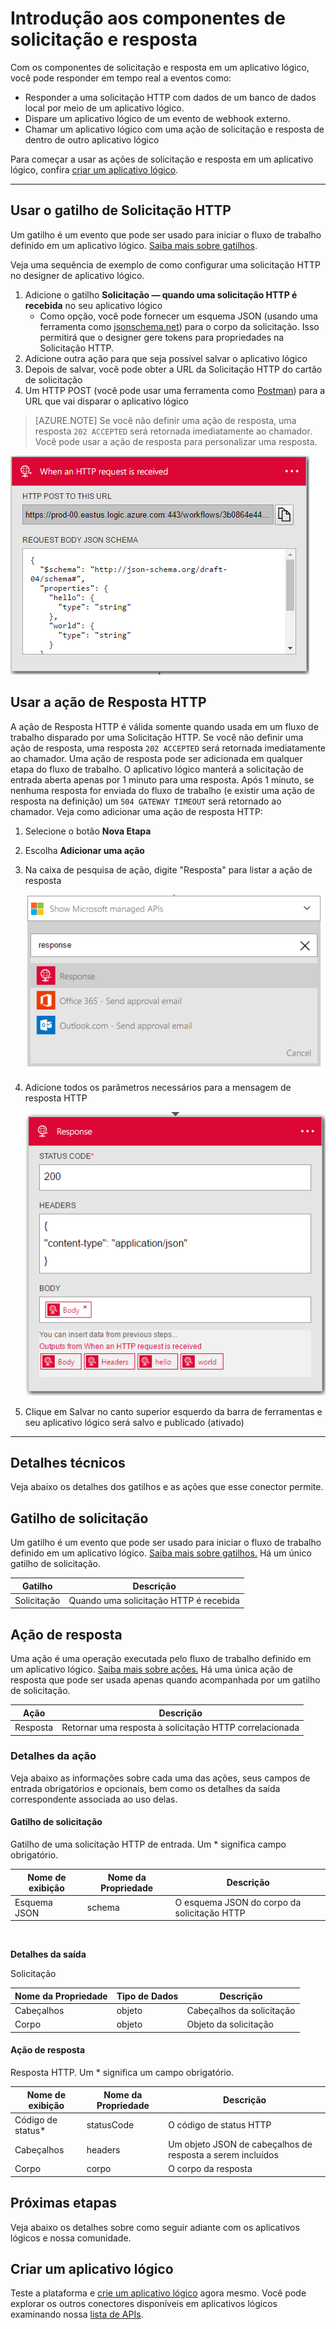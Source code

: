 <properties
	pageTitle="Usar ações de solicitação e resposta | Microsoft Azure"
	description="Pelo gatilho e ação de solicitação e resposta em um Aplicativo Lógico do Azure"
	services=""
	documentationCenter="" 
	authors="jeffhollan"
	manager="erikre"
	editor=""
	tags="connectors"/>

<tags
   ms.service="logic-apps"
   ms.devlang="na"
   ms.topic="article"
   ms.tgt_pltfrm="na"
   ms.workload="na" 
   ms.date="07/18/2016"
   ms.author="jehollan"/>

# Introdução aos componentes de solicitação e resposta

Com os componentes de solicitação e resposta em um aplicativo lógico, você pode responder em tempo real a eventos como:

- Responder a uma solicitação HTTP com dados de um banco de dados local por meio de um aplicativo lógico.
- Dispare um aplicativo lógico de um evento de webhook externo.
- Chamar um aplicativo lógico com uma ação de solicitação e resposta de dentro de outro aplicativo lógico

Para começar a usar as ações de solicitação e resposta em um aplicativo lógico, confira [criar um aplicativo lógico](../app-service-logic/app-service-logic-create-a-logic-app.md).

---

## Usar o gatilho de Solicitação HTTP

Um gatilho é um evento que pode ser usado para iniciar o fluxo de trabalho definido em um aplicativo lógico. [Saiba mais sobre gatilhos](connectors-overview.md).

Veja uma sequência de exemplo de como configurar uma solicitação HTTP no designer de aplicativo lógico.

1. Adicione o gatilho **Solicitação — quando uma solicitação HTTP é recebida** no seu aplicativo lógico
	- Como opção, você pode fornecer um esquema JSON (usando uma ferramenta como [jsonschema.net](http://jsonschema.net)) para o corpo da solicitação. Isso permitirá que o designer gere tokens para propriedades na Solicitação HTTP.
1. Adicione outra ação para que seja possível salvar o aplicativo lógico
1. Depois de salvar, você pode obter a URL da Solicitação HTTP do cartão de solicitação
1. Um HTTP POST (você pode usar uma ferramenta como [Postman](https://www.getpostman.com/)) para a URL que vai disparar o aplicativo lógico

>[AZURE.NOTE] Se você não definir uma ação de resposta, uma resposta `202 ACCEPTED` será retornada imediatamente ao chamador. Você pode usar a ação de resposta para personalizar uma resposta.

![Gatilho de resposta](./media/connectors-native-reqres/using-trigger.png)

## Usar a ação de Resposta HTTP
	
A ação de Resposta HTTP é válida somente quando usada em um fluxo de trabalho disparado por uma Solicitação HTTP. Se você não definir uma ação de resposta, uma resposta `202 ACCEPTED` será retornada imediatamente ao chamador. Uma ação de resposta pode ser adicionada em qualquer etapa do fluxo de trabalho. O aplicativo lógico manterá a solicitação de entrada aberta apenas por 1 minuto para uma resposta. Após 1 minuto, se nenhuma resposta for enviada do fluxo de trabalho (e existir uma ação de resposta na definição) um `504 GATEWAY TIMEOUT` será retornado ao chamador. Veja como adicionar uma ação de resposta HTTP:

1. Selecione o botão **Nova Etapa**
1. Escolha **Adicionar uma ação**
1. Na caixa de pesquisa de ação, digite "Resposta" para listar a ação de resposta

	![Escolher ação de resposta](./media/connectors-native-reqres/using-action-1.png)

1. Adicione todos os parâmetros necessários para a mensagem de resposta HTTP

	![Concluir ação de resposta](./media/connectors-native-reqres/using-action-2.png)

1. Clique em Salvar no canto superior esquerdo da barra de ferramentas e seu aplicativo lógico será salvo e publicado (ativado)

---

## Detalhes técnicos

Veja abaixo os detalhes dos gatilhos e as ações que esse conector permite.

## Gatilho de solicitação

Um gatilho é um evento que pode ser usado para iniciar o fluxo de trabalho definido em um aplicativo lógico. [Saiba mais sobre gatilhos.](connectors-overview.md) Há um único gatilho de solicitação.

|Gatilho|Descrição|
|---|---|
|Solicitação|Quando uma solicitação HTTP é recebida|

## Ação de resposta

Uma ação é uma operação executada pelo fluxo de trabalho definido em um aplicativo lógico. [Saiba mais sobre ações.](connectors-overview.md) Há uma única ação de resposta que pode ser usada apenas quando acompanhada por um gatilho de solicitação.

|Ação|Descrição|
|---|---|
|Resposta|Retornar uma resposta à solicitação HTTP correlacionada|

### Detalhes da ação

Veja abaixo as informações sobre cada uma das ações, seus campos de entrada obrigatórios e opcionais, bem como os detalhes da saída correspondente associada ao uso delas.

#### Gatilho de solicitação
Gatilho de uma solicitação HTTP de entrada. Um * significa campo obrigatório.

|Nome de exibição|Nome da Propriedade|Descrição|
|---|---|---|
|Esquema JSON|schema|O esquema JSON do corpo da solicitação HTTP|
<br>

**Detalhes da saída**

Solicitação

|Nome da Propriedade|Tipo de Dados|Descrição|
|---|---|---|
|Cabeçalhos|objeto|Cabeçalhos da solicitação|
|Corpo|objeto|Objeto da solicitação|

#### Ação de resposta

Resposta HTTP. Um * significa um campo obrigatório.

|Nome de exibição|Nome da Propriedade|Descrição|
|---|---|---|
|Código de status*|statusCode|O código de status HTTP|
|Cabeçalhos|headers|Um objeto JSON de cabeçalhos de resposta a serem incluídos|
|Corpo|corpo|O corpo da resposta|

## Próximas etapas

Veja abaixo os detalhes sobre como seguir adiante com os aplicativos lógicos e nossa comunidade.

## Criar um aplicativo lógico

Teste a plataforma e [crie um aplicativo lógico](../app-service-logic/app-service-logic-create-a-logic-app.md) agora mesmo. Você pode explorar os outros conectores disponíveis em aplicativos lógicos examinando nossa [lista de APIs](apis-list.md).

<!---HONumber=AcomDC_0727_2016-->
